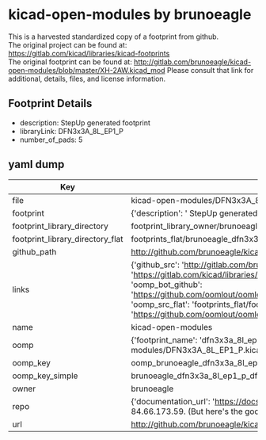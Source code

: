 # kicad-open-modules by brunoeagle  
This is a harvested standardized copy of a footprint from github.  
The original project can be found at:  
https://gitlab.com/kicad/libraries/kicad-footprints  
The original footprint can be found at:
http://gitlab.com/brunoeagle/kicad-open-modules/blob/master/XH-2AW.kicad_mod
Please consult that link for additional, details, files, and license information.  
## Footprint Details
* description:  StepUp generated footprint  
* libraryLink: DFN3x3A_8L_EP1_P  
* number_of_pads: 5  
## yaml dump  
| Key | Value |  
| --- | --- |  
| file | kicad-open-modules/DFN3x3A_8L_EP1_P.kicad_mod |  
| footprint | {'description': ' StepUp generated footprint', 'libraryLink': 'DFN3x3A_8L_EP1_P', 'number_of_pads': 5} |  
| footprint_library_directory | footprint_library_owner/brunoeagle_kicad-open-modules |  
| footprint_library_directory_flat | footprints_flat/brunoeagle_dfn3x3a_8l_ep1_p_dfn3x3a_8l_ep1_p/working |  
| github_path | http://github.com/brunoeagle/kicad-open-modules/blob/master/DFN3x3A_8L_EP1_P.kicad_mod |  
| links | {'github_src': 'http://gitlab.com/brunoeagle/kicad-open-modules/blob/master/XH-2AW.kicad_mod', 'github_src_repo': 'https://gitlab.com/kicad/libraries/kicad-footprints', 'oomp_bot': 'footprints/brunoeagle_dfn3x3a_8l_ep1_p_dfn3x3a_8l_ep1_p/working', 'oomp_bot_github': 'https://github.com/oomlout/oomlout_oomp_footprint_bot/tree/main/footprints/brunoeagle_dfn3x3a_8l_ep1_p_dfn3x3a_8l_ep1_p/working', 'oomp_src_flat': 'footprints_flat/footprints_flat/brunoeagle_dfn3x3a_8l_ep1_p_dfn3x3a_8l_ep1_p/working', 'oomp_src_flat_github': 'https://github.com/oomlout/oomlout_oomp_footprint_src/tree/main/footprints_flat/brunoeagle_dfn3x3a_8l_ep1_p_dfn3x3a_8l_ep1_p/working'} |  
| name | kicad-open-modules |  
| oomp | {'footprint_name': 'dfn3x3a_8l_ep1_p', 'library_name': 'kicad_open_modules', 'original_filename': 'kicad-open-modules/DFN3x3A_8L_EP1_P.kicad_mod', 'owner_name': 'brunoeagle'} |  
| oomp_key | oomp_brunoeagle_dfn3x3a_8l_ep1_p_dfn3x3a_8l_ep1_p |  
| oomp_key_simple | brunoeagle_dfn3x3a_8l_ep1_p_dfn3x3a_8l_ep1_p |  
| owner | brunoeagle |  
| repo | {'documentation_url': 'https://docs.github.com/rest/overview/resources-in-the-rest-api#rate-limiting', 'message': "API rate limit exceeded for 84.66.173.59. (But here's the good news: Authenticated requests get a higher rate limit. Check out the documentation for more details.)"} |  
| url | http://github.com/brunoeagle/kicad-open-modules |  

